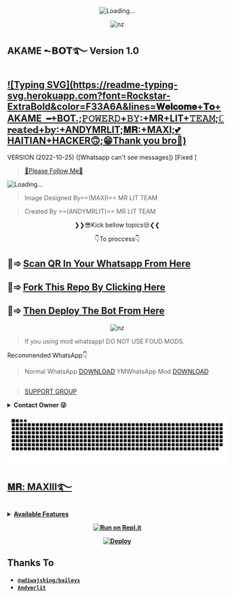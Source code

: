 <p align="center">
<img src="./Android/database/K.Prabhasha.gif" alt="Loading..." width="320"/>
<p align="center">
<img src="https://i.ibb.co/qm5DGkp/fangz.jpg" alt="nz" width="350"/>
</p>

## AKAME╺-𝗕𝗢𝗧࿐   Version 1.0

## [![Typing SVG](https://readme-typing-svg.herokuapp.com?font=Rockstar-ExtraBold&color=F33A6A&lines=𝐖𝐞𝐥𝐜𝐨𝐦𝐞+𝐓𝐨+AKAME╺+BOT.;𝙿𝙾𝚆𝙴𝚁𝙳+𝙱𝚈:+MR+LIT+𝚃𝙴𝙰𝙼;ℂ𝕣𝕖𝕒𝕥𝕖𝕕+𝕓𝕪:+ANDYMRLIT;𝐌𝐑:+MAXI;💕HAITIAN+HACKER🙃;😁Thank you bro🌹)](https://git.io/typing-svg)

 VERSION (2022-10-25) ([Whatsapp can't see messages]) [Fixed ]

> [🔄Please Follow Me🤭](https://github.com/andymrlit)

<img src="./Android/database/andy-1.gif" alt="Loading..." width="310"/>

> Image Designed By==(MAXI)== MR LIT TEAM

> Created By ==(ANDYMRLIT)== MR LIT TEAM


<p align="center">
❯❯😎Kick bellow topics😒❮❮
</p>
<p align="center">
👇To proccess👇
</p>

## 🙂➾ [Scan QR In Your Whatsapp From Here](https://replit.com/@mrlit/ANDY-BOT-Md?v=1)
 
## 🙂➾ [Fork This Repo By Clicking Here](https://github.com/MaxyOfc/AKAME-BOT-V1.0/fork)
 
## 🙂➾ [Then Deploy The Bot From Here](https://heroku.com/deploy)


<p align="center">

<img src="https://i.ibb.co/6tCrPD6/image-downloader-1654443961039.gif" alt="nz" width="350"/>

>If you using mod whatsapp!
>DO NOT USE FOUD MODS.

Recommended WhatsApp👇
>Normal WhatsApp [DOWNLOAD](https://play.google.com/store/apps/details?id=com.whatsapp)
>YMWhatsApp Mod [DOWNLOAD](https://ymwhatsapp.com/ymwa/)

</b>
</details>

##

> [SUPPORT GROUP](https://chat.whatsapp.com/FvuaHOO3E9x29tD1ne1ALg)

</b>
</details>

<!-- Contact Owner -->
<b><details><summary>Contact Owner 😜</summary></b>

## ```Connect With Me```
<p align="center">
<a href="https://wa.me/50941411147"><img src="https://www.svgrepo.com/show/122874/whatsapp.svg" width="100"/>
</p>

</details>

<p align="center">
<img src="https://github.com/Platane/snk/raw/output/github-contribution-grid-snake.svg" alt="nz" width="700"/>
</p>

## 𝐌𝐑: MAXIII࿐



<b><details><summary>Available Features</summary><br>
	
| Features |  Availability |
| :------: |  :----------: |
|   Convert     |       😎     |
|   Database     |       😎     |
|   Owner     |       😎    |
|   Downloader     |       😎     |
|   Webzone     |       😎       |
|   Searching     |       😎      |
|   Textpro     |       😎      |
|   Ephoto     |       😎     |
|   Anime Web     |       😎      |
|   Stalker     |       😎      |
|   Random Text     |       😎     |
|   Random Image     |       😎     |
|   Creator     |       😎      |

</details>

<div align="center">
	
[![Run on Repl.it](https://repl.it/badge/github/quiec/whatsAlfa)](https://replit.com/@mrlit/ANDY-BOT-Md?v=1)

[![Deploy](https://www.herokucdn.com/deploy/button.svg)](https://heroku.com/deploy)
</div>

## Thanks To
* [`@adiwajshing/baileys`](https://github.com/adiwajshing/baileys)
* [`Andymrlit`](https://github.com/andymrlit)
